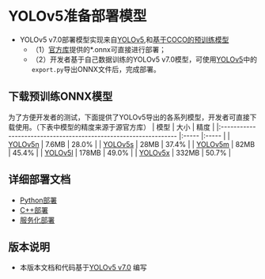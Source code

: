 # YOLOv5准备部署模型

- YOLOv5 v7.0部署模型实现来自[YOLOv5](https://github.com/ultralytics/yolov5/tree/v7.0),和[基于COCO的预训练模型](https://github.com/ultralytics/yolov5/releases/tag/v7.0)
  - （1）[官方库](https://github.com/ultralytics/yolov5/releases/tag/v7.0)提供的*.onnx可直接进行部署；
  - （2）开发者基于自己数据训练的YOLOv5 v7.0模型，可使用[YOLOv5](https://github.com/ultralytics/yolov5)中的`export.py`导出ONNX文件后，完成部署。


## 下载预训练ONNX模型

为了方便开发者的测试，下面提供了YOLOv5导出的各系列模型，开发者可直接下载使用。（下表中模型的精度来源于源官方库）
| 模型                                                               | 大小    | 精度    |
|:---------------------------------------------------------------- |:----- |:----- |
| [YOLOv5n](https://bj.bcebos.com/paddlehub/fastdeploy/yolov5n.onnx) | 7.6MB | 28.0% |
| [YOLOv5s](https://bj.bcebos.com/paddlehub/fastdeploy/yolov5s.onnx) | 28MB | 37.4% |
| [YOLOv5m](https://bj.bcebos.com/paddlehub/fastdeploy/yolov5m.onnx) | 82MB | 45.4% |
| [YOLOv5l](https://bj.bcebos.com/paddlehub/fastdeploy/yolov5l.onnx) | 178MB | 49.0% |
| [YOLOv5x](https://bj.bcebos.com/paddlehub/fastdeploy/yolov5x.onnx) | 332MB | 50.7% |


## 详细部署文档

- [Python部署](python)
- [C++部署](cpp)
- [服务化部署](serving)

## 版本说明

- 本版本文档和代码基于[YOLOv5 v7.0](https://github.com/ultralytics/yolov5/tree/v7.0) 编写
